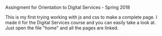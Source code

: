 Assingment for Orientation to Digital Services - Spring 2018

This is my first trying working with js and css to make a complete page.
I made it for the Digital Services course and you can easily take a look at. Just open the file "home" and all the pages are linked.
